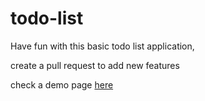 # todo-list

Have fun with this basic todo list application, 

create a pull request to add new features

check a demo page [here](https://hamzahanafi11.github.io/todo-list/)

